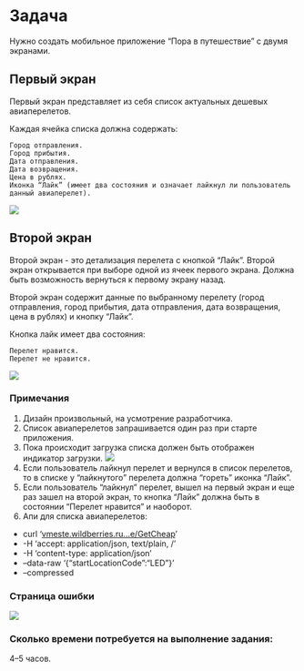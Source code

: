 # Задача

Нужно создать мобильное приложение “Пора в путешествие” с двумя экранами.

## Первый экран
Первый экран представляет из себя список актуальных дешевых авиаперелетов.

Каждая ячейка списка должна содержать:

    Город отправления.
    Город прибытия.
    Дата отправления.
    Дата возвращения.
    Цена в рублях.
    Иконка “Лайк” (имеет два состояния и означает лайкнул ли пользователь данный авиаперелет).
    
![](https://sun9-51.userapi.com/impg/h6fcHlLsy5AfrJBQ9ezaVJybbPQfQPDh4xepmA/prFfi5FDDTE.jpg?size=972x2160&quality=95&sign=95819305c054c4f25b44f64bbbd36bfb&type=album)

## Второй экран
Второй экран - это детализация перелета с кнопкой “Лайк”.
Второй экран открывается при выборе одной из ячеек первого экрана. Должна быть возможность вернуться к первому экрану назад.

Второй экран содержит данные по выбранному перелету (город отправления, город прибытия, дата отправления, дата возвращения, цена в рублях) и кнопку “Лайк”.

Кнопка лайк имеет два состояния:

    Перелет нравится.
    Перелет не нравится.

![](https://sun9-5.userapi.com/impg/WJG_6jITh6NKpt4kIYRs4EYC5AqJHjutx4qbWw/MdFlq3sz17Y.jpg?size=972x2160&quality=95&sign=531c015304d0b116d3a85de19526d54a&type=album)

### Примечания

1. Дизайн произвольный, на усмотрение разработчика.
2. Список авиаперелетов запрашивается один раз при старте приложения.
3. Пока происходит загрузка списка должен быть отображен индикатор загрузки.
![](https://sun9-13.userapi.com/impg/lVZV00jRq8heiTgHnzGpDJdHSx8E2WGpSp8Y-Q/EcxmXzeRn-w.jpg?size=972x2160&quality=95&sign=93254edeee58bce2d1326ef00044adf9&type=album)
4. Если пользователь лайкнул перелет и вернулся в список перелетов, то в списке у “лайкнутого” перелета должна “гореть” иконка “Лайк”.
5. Если пользователь “лайкнул” перелет, вышел на первый экран и еще раз зашел на второй экран, то кнопка “Лайк” должна быть в состоянии “Перелет нравится” и наоборот.
6. Апи для списка авиаперелетов:
- curl ‘[vmeste.wildberries.ru...e/GetCheap](https://vmeste.wildberries.ru/api/avia-service/twirp/aviaapijsonrpcv1.WebAviaService/GetCheap)’
- -H ‘accept: application/json, text/plain, /’
- -H ‘content-type: application/json’
- –data-raw ‘{“startLocationCode”:“LED”}’
- –compressed

### Страница ошибки
![](https://sun9-45.userapi.com/impg/iLNTbvKd6IcC3DJIlsbtCp4csfYRyW5Yy5LMTQ/7m_-mKqEudw.jpg?size=972x2160&quality=95&sign=fbd7bf76478e2a830a0965d61ea67147&type=album)

### Сколько времени потребуется на выполнение задания:
4–5 часов.
